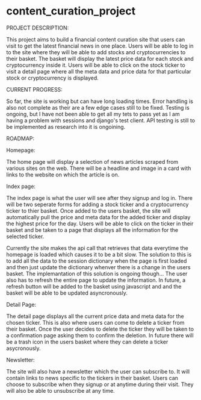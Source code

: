 # content_curation_project

PROJECT DESCRIPTION: 

This project aims to build a financial content curation site that users can visit to get the latest financial news in one place.
Users will be able to log in to the site where they will be able to add stocks and cryptocurrencies to their basket. 
The basket will display the latest price data for each stock and cryptocurrency inside it. 
Users will be able to click on the stock ticker to visit a detail page where all the meta data and price data for that particular stock or cryptocurrency is displayed.

CURRENT PROGRESS:

   So far, the site is working but can have long loading times.
   Error handling is also not complete as their are a few edge cases still to be fixed.
   Testing is ongoing, but I have not been able to get all my tets to pass yet as I am having a problem with sessions and django's test client.
   API testing is still to be implemented as research into it is ongoining.
   
ROADMAP:

Homepage:

  The home page will display a selection of news articles scraped from various sites on the web. 
  There will be a headline and image in a card with links to the website on which the article is on.
  
Index page:

   The index page is what the user will see after they signup and log in. 
   There will be two seperate forms for adding a stock ticker and a cryptocurrency ticker to thier basket.
   Once added to the users basket, the site will automatically pull the price and meta data for the added ticker and display the highest price for the day.
   Users will be able to click on the ticker in their basket and be taken to a page that displays all the information for the selected ticker.
   
   Currently the site makes the api call that retrieves that data everytime the homepage is loaded which causes it to be a bit slow.
   The solution to this is to add all the data to the session dictionary when the page is first loaded and then just update the dictionary whenver there is a change in the users basket.
   The implemantation of this solution is ongoing though...
   The user also has to refresh the entire page to update the information.
   In future, a refresh button will be added to the basket using javascript and and the basket will be able to be updated asyncronously.
   
 Detail Page:
 
   The detail page displays all the current price data and meta data for the chosen ticker.
   This is also where users can come to delete a ticker from their basket.
   Once the user decides to delete the ticker they will be taken to a confirmation page asking them to confirm the deletion.
   In future there will be a trash icon in the users basket where they can delete a ticker asycronously.
   
 Newsletter:
 
  The site will also have a newsletter which the user can subscribe to.
  It will contain links to news specific to the tickers in their basket.
  Users can choose to subscribe when they signup or at anytime during their visit.
  They will also be able to unsubscribe at any time.
